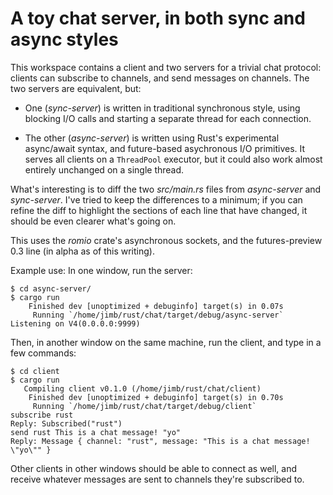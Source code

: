 # A toy chat server, in both sync and async styles

This workspace contains a client and two servers for a trivial chat protocol:
clients can subscribe to channels, and send messages on channels. The two
servers are equivalent, but:

- One (*sync-server*) is written in traditional synchronous style, using
  blocking I/O calls and starting a separate thread for each connection.

- The other (*async-server*) is written using Rust's experimental async/await
  syntax, and future-based asychronous I/O primitives. It serves all clients on
  a `ThreadPool` executor, but it could also work almost entirely unchanged on a
  single thread.

What's interesting is to diff the two *src/main.rs* files from *async-server*
and *sync-server*. I've tried to keep the differences to a minimum; if you can
refine the diff to highlight the sections of each line that have changed, it
should be even clearer what's going on.

This uses the *romio* crate's asynchronous sockets, and the futures-preview 0.3
line (in alpha as of this writing).

Example use: In one window, run the server:

    $ cd async-server/
    $ cargo run
        Finished dev [unoptimized + debuginfo] target(s) in 0.07s
         Running `/home/jimb/rust/chat/target/debug/async-server`
    Listening on V4(0.0.0.0:9999)

Then, in another window on the same machine, run the client, and type in a few
commands:

    $ cd client
    $ cargo run
       Compiling client v0.1.0 (/home/jimb/rust/chat/client)
        Finished dev [unoptimized + debuginfo] target(s) in 0.70s
         Running `/home/jimb/rust/chat/target/debug/client`
    subscribe rust
    Reply: Subscribed("rust")
    send rust This is a chat message! "yo"
    Reply: Message { channel: "rust", message: "This is a chat message! \"yo\"" }

Other clients in other windows should be able to connect as well, and receive
whatever messages are sent to channels they're subscribed to.
